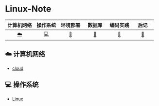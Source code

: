 # Linux-Note

| 计算机网络 | 操作系统 | 环境部署 | &nbsp;&nbsp;数据库&nbsp;&nbsp;| 编码实践| &nbsp;&nbsp;&nbsp;后记&nbsp;&nbsp;&nbsp; |
| :---: | :----: | :---: | :----: | :----: | :----: | 
|  [:cloud:](#cloud-计算机网络) | [:computer:](#computer-操作系统) | [:floppy_disk:](#floppy_disk-数据库) | [:watermelon:](#watermelon-编码实践) | [:watermelon:](#watermelon-环境部署) | [:memo:](#memo-后记) |


## :cloud: 计算机网络

- [cloud](https://) 


## :computer: 操作系统

- [Linux](https://github.com/ck784101777/Linux-Note/blob/master/notes/Linux.md)
